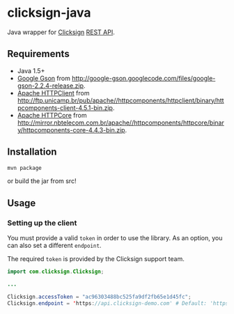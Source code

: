 # clicksign-java

Java wrapper for [Clicksign](http://clicksign.com) [REST API](http://clicksign.readme.io).

Requirements
------------

* Java 1.5+
* [Google Gson](http://code.google.com/p/google-gson/) from <http://google-gson.googlecode.com/files/google-gson-2.2.4-release.zip>.
* [Apache HTTPClient](https://hc.apache.org/httpcomponents-client-4.5.x/index.html) from <http://ftp.unicamp.br/pub/apache//httpcomponents/httpclient/binary/httpcomponents-client-4.5.1-bin.zip>.
* [Apache HTTPCore](https://hc.apache.org/httpcomponents-core-4.4.x/index.html) from <http://mirror.nbtelecom.com.br/apache//httpcomponents/httpcore/binary/httpcomponents-core-4.4.3-bin.zip>.

Installation
------------

```sh
mvn package
```

or build the jar from src!

## Usage

### Setting up the client

You must provide a valid `token` in order to use the library. As an option, you can also set a different `endpoint`.

The required `token` is provided by the Clicksign support team.

```java
import com.clicksign.Clicksign;

...

Clicksign.accessToken = "ac96303488bc525fa9df2fb65e1d45fc";
Clicksign.endpoint = 'https://api.clicksign-demo.com' # Default: 'https://api.clicksign.com'
```
